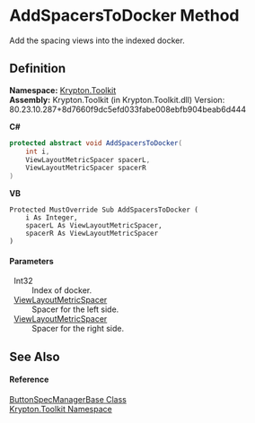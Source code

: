 # AddSpacersToDocker Method


Add the spacing views into the indexed docker.



## Definition
**Namespace:** <a href="79d2eac2-21f4-54ff-7552-b20c33c30600.md">Krypton.Toolkit</a>  
**Assembly:** Krypton.Toolkit (in Krypton.Toolkit.dll) Version: 80.23.10.287+8d7660f9dc5efd033fabe008ebfb904beab6d444

**C#**
``` C#
protected abstract void AddSpacersToDocker(
	int i,
	ViewLayoutMetricSpacer spacerL,
	ViewLayoutMetricSpacer spacerR
)
```
**VB**
``` VB
Protected MustOverride Sub AddSpacersToDocker ( 
	i As Integer,
	spacerL As ViewLayoutMetricSpacer,
	spacerR As ViewLayoutMetricSpacer
)
```



#### Parameters
<dl><dt>  Int32</dt><dd>Index of docker.</dd><dt>  <a href="22ba2295-7ad6-d7b8-f474-8279ab9fd772.md">ViewLayoutMetricSpacer</a></dt><dd>Spacer for the left side.</dd><dt>  <a href="22ba2295-7ad6-d7b8-f474-8279ab9fd772.md">ViewLayoutMetricSpacer</a></dt><dd>Spacer for the right side.</dd></dl>

## See Also


#### Reference
<a href="144ff6cf-1b90-8f91-5d2f-e5ae803559b0.md">ButtonSpecManagerBase Class</a>  
<a href="79d2eac2-21f4-54ff-7552-b20c33c30600.md">Krypton.Toolkit Namespace</a>  
